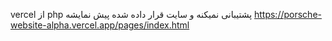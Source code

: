 vercel از php پشتیبانی نمیکنه و سایت قرار داده شده پیش نمایشه
https://porsche-website-alpha.vercel.app/pages/index.html

